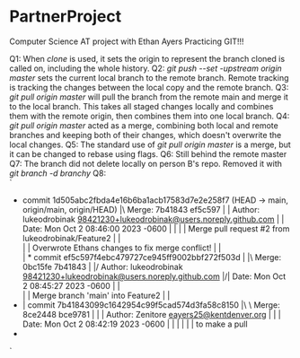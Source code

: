 # PartnerProject

Computer Science AT project with Ethan Ayers 
Practicing GIT!!!

Q1:
  When _clone_ is used, it sets the origin to represent the branch cloned is called on, including the whole history.
Q2:
  _git push --set -upstream origin master_ sets the current local branch to the remote branch. Remote tracking is tracking the changes between the local copy and the remote branch.
Q3:
  _git pull origin master_ will pull the branch from the remote main and merge it to the local branch. This takes all staged changes locally and combines them with the remote origin, then combines them into one local branch.
Q4:
  _git pull origin master_ acted as a merge, combining both local and remote branches and keeping both of their changes, which doesn't overwrite the local changes.
Q5:
  The standard use of _git pull origin master_ is a merge, but it can be changed to rebase using flags.
Q6:
  Still behind the remote master
Q7:
  The branch did not delete locally on person B's repo. Removed it with _git branch -d branchy_
Q8:  
`
*   commit 1d505abc2fbda4e16b6ba1acb17583d7e2e258f7 (HEAD -> main, origin/main, origin/HEAD)
|\  Merge: 7b41843 ef5c597
| | Author: lukeodrobinak <98421230+lukeodrobinak@users.noreply.github.com>
| | Date:   Mon Oct 2 08:46:00 2023 -0600
| | 
| |     Merge pull request #2 from lukeodrobinak/Feature2
| |     
| |     Overwrote Ethans changes to fix merge conflict!
| |   
| *   commit ef5c597f4ebc479727ce945ff9002bbf272f503d
| |\  Merge: 0bc15fe 7b41843
| |/  Author: lukeodrobinak <98421230+lukeodrobinak@users.noreply.github.com>
|/|   Date:   Mon Oct 2 08:45:27 2023 -0600
| |   
| |       Merge branch 'main' into Feature2
| |   
* |   commit 7b41843099c1642954c99f5cad574d3fa58c8150
|\ \  Merge: 8ce2448 bce9781
| | | Author: Zenitore <eayers25@kentdenver.org>
| | | Date:   Mon Oct 2 08:42:19 2023 -0600
| | | 
| | |     to make a pull
*
`
